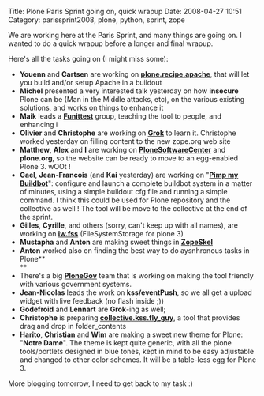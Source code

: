 Title: Plone Paris Sprint going on, quick wrapup
Date: 2008-04-27 10:51
Category: parissprint2008, plone, python, sprint, zope

We are working here at the Paris Sprint, and many things are going on. I
wanted to do a quick wrapup before a longer and final wrapup.   
  
Here's all the tasks going on (I might miss some):   
-   **Youenn** and **Cartsen** are working on
    [**plone.recipe.apache**][], that will let you build and/or setup
    Apache in a buildout
-   **Michel** presented a very interested talk yesterday on how
    **insecure** Plone can be (Man in the Middle attacks, etc), on the
    various existing solutions, and works on things to enhance it
-   **Maik** leads a [**Funittest**][] group, teaching the tool to
    people, and enhancing i
-   **Olivier** and **Christophe** are working on [**Grok**][] to learn
    it. Christophe worked yesterday on filling content to the new
    zope.org web site
-   **Matthew**, **Alex** and **I** are working on
    [**PloneSoftwareCenter**][] and **plone.org**, so the website can be
    ready to move to an egg-enabled Plone 3. wOOt !
-   **Gael**, **Jean-Francois** (and **Kai** yesterday) are working on
    "[**Pimp my Buildbot**][]": configure and launch a complete buildbot
    system in a matter of minutes, using a simple buildout cfg file and
    running a simple command. I think this could be used for Plone
    repository and the collective as well ! The tool will be move to the
    collective at the end of the sprint.
-   **Gilles**, **Cyrille**, and others (sorry, can't keep up with all
    names), are working on [**iw.fss**][] (FileSystemStorage for plone
    3)
-   **Mustapha** and **Anton** are making sweet things in
    [**ZopeSkel**][]
-   **Anton** worked also on finding the best way to do aysnhronous
    tasks in Plone**   
    **
-   There's a big [**PloneGov**][] team that is working on making the
    tool friendly with various government systems.
-   **Jean-Nicolas** leads the work on **kss/eventPush**, so we all get
    a upload widget with live feedback (no flash inside ;))
-   **Godefroid** and **Lennart** are **Grok**-ing as well;
-   **Christophe** is preparing [**collective.kss.fly\_guy**][], a tool
    that provides drag and drop in folder\_contents
-   **Harito**, **Christian** and **Wim** are making a sweet new theme
    for Plone: "**Notre Dame**". The theme is kept quite generic, with
    all the plone tools/portlets designed in blue tones, kept in mind to
    be easy adjustable and changed to other color schemes. It will be a
    table-less egg for Plone 3.

  
More blogging tomorrow, I need to get back to my task :)

  [**plone.recipe.apache**]: http://svn.plone.org/svn/collective/buildout/plone.recipe.apache/
  [**Funittest**]: http://www.openplans.org/projects/funittest/project-home
  [**Grok**]: http://grok.zope.org/
  [**PloneSoftwareCenter**]: http://pypi.python.org/pypi/Products.PloneSoftwareCenter
  [**Pimp my Buildbot**]: http://tarekziade.wordpress.com/2008/04/01/pimp-my-buildbot/
  [**iw.fss**]: http://products.ingeniweb.com/catalog/iw.fss
  [**ZopeSkel**]: http://plone.org/products/zopeskel
  [**PloneGov**]: http://www.plonegov.org/
  [**collective.kss.fly\_guy**]: http://dev.plone.org/collective/browser/collective.kss.fly_gui
